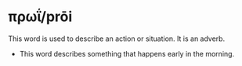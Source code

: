 # πρωΐ/prōi
This word is used to describe an action or situation. It is an adverb.
* This word describes something that happens early in the morning.
